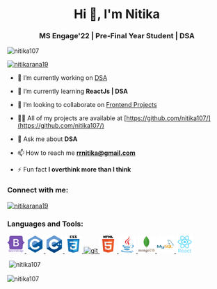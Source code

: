 <h1 align="center">Hi 👋, I'm Nitika</h1>
<h3 align="center">MS Engage'22 | Pre-Final Year Student | DSA</h3>

<p align="left"> <img src="https://komarev.com/ghpvc/?username=nitika107&label=Profile%20views&color=0e75b6&style=flat" alt="nitika107" /> </p>

<p align="left"> <a href="https://twitter.com/nitikarana19" target="blank"><img src="https://img.shields.io/twitter/follow/nitikarana19?logo=twitter&style=for-the-badge" alt="nitikarana19" /></a> </p>

- 🔭 I’m currently working on [DSA](https://sprightly-shortbread-543f5f.netlify.app/)

- 🌱 I’m currently learning **ReactJs | DSA**

- 👯 I’m looking to collaborate on [Frontend Projects](https://github.com/harshchandwani/restaurant-landing-page)

- 👨‍💻 All of my projects are available at [https://github.com/nitika107/](https://github.com/nitika107/)

- 💬 Ask me about **DSA**

- 📫 How to reach me **rrnitika@gmail.com**

- ⚡ Fun fact **I overthink more than I think**

<h3 align="left">Connect with me:</h3>
<p align="left">
<a href="https://twitter.com/nitikarana19" target="blank"><img align="center" src="https://raw.githubusercontent.com/rahuldkjain/github-profile-readme-generator/master/src/images/icons/Social/twitter.svg" alt="nitikarana19" height="30" width="40" /></a>
</p>

<h3 align="left">Languages and Tools:</h3>
<p align="left"> <a href="https://getbootstrap.com" target="_blank" rel="noreferrer"> <img src="https://raw.githubusercontent.com/devicons/devicon/master/icons/bootstrap/bootstrap-plain-wordmark.svg" alt="bootstrap" width="40" height="40"/> </a> <a href="https://www.cprogramming.com/" target="_blank" rel="noreferrer"> <img src="https://raw.githubusercontent.com/devicons/devicon/master/icons/c/c-original.svg" alt="c" width="40" height="40"/> </a> <a href="https://www.w3schools.com/cpp/" target="_blank" rel="noreferrer"> <img src="https://raw.githubusercontent.com/devicons/devicon/master/icons/cplusplus/cplusplus-original.svg" alt="cplusplus" width="40" height="40"/> </a> <a href="https://www.w3schools.com/css/" target="_blank" rel="noreferrer"> <img src="https://raw.githubusercontent.com/devicons/devicon/master/icons/css3/css3-original-wordmark.svg" alt="css3" width="40" height="40"/> </a> <a href="https://git-scm.com/" target="_blank" rel="noreferrer"> <img src="https://www.vectorlogo.zone/logos/git-scm/git-scm-icon.svg" alt="git" width="40" height="40"/> </a> <a href="https://www.w3.org/html/" target="_blank" rel="noreferrer"> <img src="https://raw.githubusercontent.com/devicons/devicon/master/icons/html5/html5-original-wordmark.svg" alt="html5" width="40" height="40"/> </a> <a href="https://www.java.com" target="_blank" rel="noreferrer"> <img src="https://raw.githubusercontent.com/devicons/devicon/master/icons/java/java-original.svg" alt="java" width="40" height="40"/> </a> <a href="https://www.mongodb.com/" target="_blank" rel="noreferrer"> <img src="https://raw.githubusercontent.com/devicons/devicon/master/icons/mongodb/mongodb-original-wordmark.svg" alt="mongodb" width="40" height="40"/> </a> <a href="https://www.mysql.com/" target="_blank" rel="noreferrer"> <img src="https://raw.githubusercontent.com/devicons/devicon/master/icons/mysql/mysql-original-wordmark.svg" alt="mysql" width="40" height="40"/> </a> <a href="https://reactjs.org/" target="_blank" rel="noreferrer"> <img src="https://raw.githubusercontent.com/devicons/devicon/master/icons/react/react-original-wordmark.svg" alt="react" width="40" height="40"/> </a> </p>

<p>&nbsp;<img align="center" src="https://github-readme-stats.vercel.app/api?username=nitika107&show_icons=true&locale=en" alt="nitika107" /></p>

<p><img align="center" src="https://github-readme-streak-stats.herokuapp.com/?user=nitika107&" alt="nitika107" /></p>
